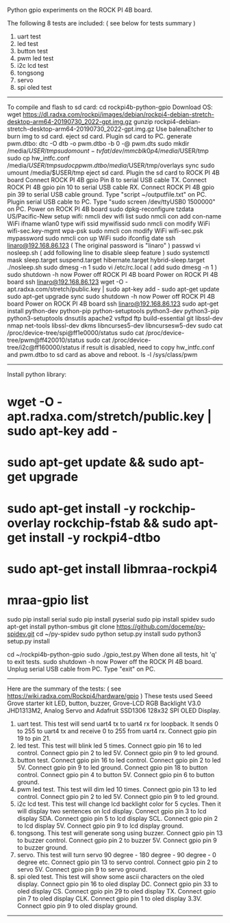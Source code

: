 Python gpio experiments on the ROCK PI 4B board.

The following 8 tests are included: ( see below for tests summary )
1. uart test
2. led test
3. button test
4. pwm led test
5. i2c lcd test
6. tongsong
7. servo
8. spi oled test

-------------------------------------------------------------------
To compile and flash to sd card:
cd rockpi4b-python-gpio
Download OS:
wget https://dl.radxa.com/rockpi/images/debian/rockpi4-debian-stretch-desktop-arm64-20190730_2022-gpt.img.gz
gunzip rockpi4-debian-stretch-desktop-arm64-20190730_2022-gpt.img.gz
Use balenaEtcher to burn img to sd card.
eject sd card.
Plugin sd card to PC.
generate pwm.dtbo:
dtc -O dtb -o pwm.dtbo -b 0 -@ pwm.dts
sudo mkdir /media/$USER/tmp
sudo mount -t vfat /dev/mmcblk0p4 /media/$USER/tmp
sudo cp hw_intfc.conf /media/$USER/tmp
sudo cp pwm.dtbo /media/$USER/tmp/overlays
sync
sudo umount /media/$USER/tmp
eject sd card.
Plugin the sd card to ROCK PI 4B board
Connect ROCK PI 4B gpio Pin 8 to serial USB cable TX.
Connect ROCK PI 4B gpio pin 10 to serial USB cable RX. 
Connect ROCK PI 4B gpio pin 39 to serial USB cable ground. 
Type "script ~/outputfile.txt" on PC.
Plugin serial USB cable to PC.
Type "sudo screen /dev/ttyUSB0 1500000" on PC.
Power on ROCK PI 4B board
sudo dpkg-reconfigure tzdata  US/Pacific-New
setup wifi:
nmcli dev wifi list
sudo nmcli con add con-name WiFi ifname wlan0 type wifi ssid mywifissid
sudo nmcli con modify WiFi wifi-sec.key-mgmt wpa-psk
sudo nmcli con modify WiFi wifi-sec.psk mypassword
sudo nmcli con up WiFi
sudo ifconfig
date
ssh linaro@192.168.86.123  ( The original password is "linaro" )
passwd
vi nosleep.sh ( add following line to disable sleep feature )
sudo systemctl mask sleep.target suspend.target hibernate.target hybrid-sleep.target
./nosleep.sh
sudo dmesg -n 1
sudo vi /etc/rc.local ( add sudo dmesg -n 1 )
sudo shutdown -h now
Power off ROCK PI 4B board
Power on ROCK PI 4B board
ssh linaro@192.168.86.123
wget -O - apt.radxa.com/stretch/public.key | sudo apt-key add -
sudo apt-get update
sudo apt-get upgrade
sync
sudo shutdown -h now
Power off ROCK PI 4B board
Power on ROCK PI 4B board
ssh linaro@192.168.86.123
sudo apt-get install python-dev python-pip python-setuptools python3-dev python3-pip python3-setuptools dnsutils apache2 vsftpd ftp build-essential git libssl-dev nmap net-tools libssl-dev dkms libncurses5-dev libncursesw5-dev
sudo cat /proc/device-tree/spi@ff1e0000/status
sudo cat /proc/device-tree/pwm@ff420010/status
sudo cat /proc/device-tree/i2c@ff160000/status
if result is disabled, need to copy hw_intfc.conf and pwm.dtbo to sd card as above and reboot.
ls -l /sys/class/pwm

-------------------------------------------------------------------------
Install python library:
# wget -O - apt.radxa.com/stretch/public.key | sudo apt-key add -
# sudo apt-get update && sudo apt-get upgrade
# sudo apt-get install -y rockchip-overlay rockchip-fstab && sudo apt-get install -y rockpi4-dtbo
# sudo apt-get install libmraa-rockpi4
# mraa-gpio list
sudo pip install serial
sudo pip install pyserial
sudo pip install spidev
sudo apt-get install python-smbus
git clone https://github.com/doceme/py-spidev.git
cd ~/py-spidev
sudo python setup.py install
sudo python3 setup.py install

cd ~/rockpi4b-python-gpio
sudo ./gpio_test.py
When done all tests, hit 'q' to exit tests.
sudo shutdown -h now
Power off the ROCK PI 4B board.
Unplug serial USB cable from PC.
Type "exit" on PC.

-------------------------------------------------------------------------
Here are the summary of the tests: ( see https://wiki.radxa.com/Rockpi4/hardware/gpio )
These tests used Seeed Grove  starter kit LED, button, buzzer, Grove-LCD RGB Backlight V3.0 JHD1313M2, Analog Servo and Adafruit SSD1306 128x32 SPI OLED Display.
1. uart test.
   This test will send uart4 tx to uart4 rx for loopback.
   It sends 0 to 255 to uart4 tx and receive 0 to 255 from uart4 rx.
   Connect gpio pin 19 to pin 21.
2. led test.
   This test will blink led 5 times. 
   Connect gpio pin 16 to led control. 
   Connect gpio pin 2 to led 5V. 
   Connect gpio pin 9 to led ground.
3. button test. 
   Connect gpio pin 16 to led control. 
   Connect gpio pin 2 to led 5V. 
   Connect gpio pin 9 to led ground. 
   Connect gpio pin 18 to button control.
   Connect gpio pin 4 to button 5V.
   Connect gpio pin 6 to button ground.
4. pwm led test.
   This test will dim led 10 times.
   Connect gpio pin 13 to led control.
   Connect gpio pin 2 to led 5V.
   Connect gpio pin 9 to led ground.
5. i2c lcd test.
   This test will change lcd backlight color for 5 cycles.
   Then it will display two sentences on lcd display.
   Connect gpio pin 3 to lcd display SDA.
   Connect gpio pin 5 to lcd display SCL.
   Connect gpio pin 2 to lcd display 5V.
   Connect gpio pin 9 to lcd display ground.
6. tongsong.
   This test will generate song using buzzer.
   Connect gpio pin 13 to buzzer control.
   Connect gpio pin 2 to buzzer 5V.
   Connect gpio pin 9 to buzzer ground. 
7. servo.
   This test will turn servo 90 degree - 180 degree - 90 degree - 0 degree etc.
   Connect gpio pin 13 to servo control.
   Connect gpio pin 2 to servo 5V.
   Connect gpio pin 9 to servo ground.
8. spi oled test.
   This test will show some ascii characters on the oled display.
   Connect gpio pin 16 to oled display DC.
   Connect gpio pin 33 to oled display CS.
   Connect gpio pin 29 to oled display TX.
   Connect gpio pin 7 to oled display CLK.
   Connect gpio pin 1 to oled display 3.3V.
   Connect gpio pin 9 to oled display ground.

-----------------------------------------------------------------------------
